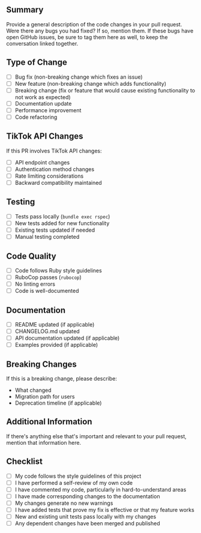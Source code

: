 ## Summary

Provide a general description of the code changes in your pull request. Were there any bugs you had fixed? If so, mention them. If these bugs have open GitHub issues, be sure to tag them here as well, to keep the conversation linked together.

## Type of Change

- [ ] Bug fix (non-breaking change which fixes an issue)
- [ ] New feature (non-breaking change which adds functionality)
- [ ] Breaking change (fix or feature that would cause existing functionality to not work as expected)
- [ ] Documentation update
- [ ] Performance improvement
- [ ] Code refactoring

## TikTok API Changes

If this PR involves TikTok API changes:
- [ ] API endpoint changes
- [ ] Authentication method changes
- [ ] Rate limiting considerations
- [ ] Backward compatibility maintained

## Testing

- [ ] Tests pass locally (`bundle exec rspec`)
- [ ] New tests added for new functionality
- [ ] Existing tests updated if needed
- [ ] Manual testing completed

## Code Quality

- [ ] Code follows Ruby style guidelines
- [ ] RuboCop passes (`rubocop`)
- [ ] No linting errors
- [ ] Code is well-documented

## Documentation

- [ ] README updated (if applicable)
- [ ] CHANGELOG.md updated
- [ ] API documentation updated (if applicable)
- [ ] Examples provided (if applicable)

## Breaking Changes

If this is a breaking change, please describe:
- What changed
- Migration path for users
- Deprecation timeline (if applicable)

## Additional Information

If there's anything else that's important and relevant to your pull request, mention that information here.

## Checklist

- [ ] My code follows the style guidelines of this project
- [ ] I have performed a self-review of my own code
- [ ] I have commented my code, particularly in hard-to-understand areas
- [ ] I have made corresponding changes to the documentation
- [ ] My changes generate no new warnings
- [ ] I have added tests that prove my fix is effective or that my feature works
- [ ] New and existing unit tests pass locally with my changes
- [ ] Any dependent changes have been merged and published
